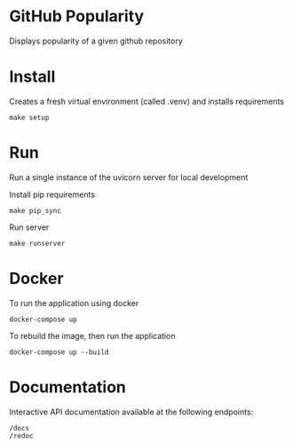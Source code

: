 # GitHub Popularity #
Displays popularity of a given github repository

# Install #
Creates a fresh virtual environment (called .venv) and installs requirements
```commandline
make setup
```

# Run #
Run a single instance of the uvicorn server for local development

Install pip requirements
```commandline
make pip_sync
```

Run server
```commandline
make runserver
```

# Docker #
To run the application using docker
```commandline
docker-compose up
```

To rebuild the image, then run the application
```commandline
docker-compose up --build
```

# Documentation #
Interactive API documentation available at the following endpoints:
```commandline
/docs
/redoc
```
